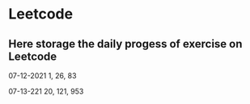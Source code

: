 # Leetcode
## Here storage the daily progess of exercise on Leetcode

07-12-2021
1, 26, 83

07-13-221
20, 121, 953
